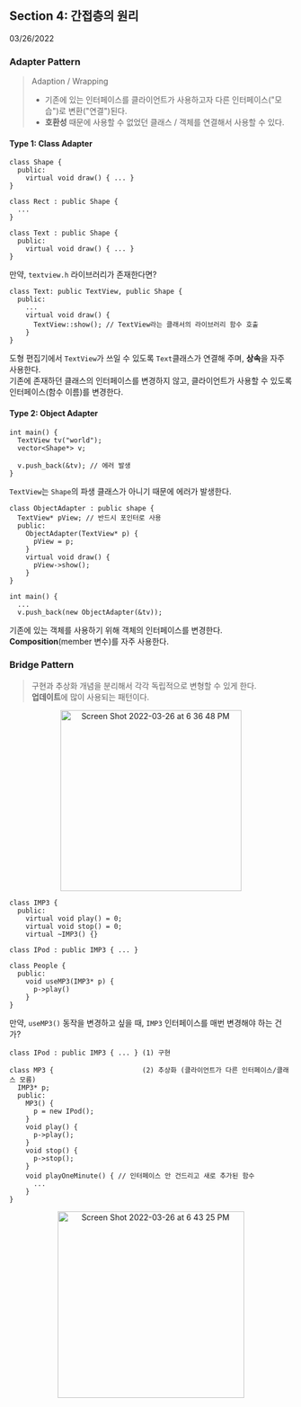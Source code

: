 ## Section 4: 간접층의 원리
03/26/2022

### Adapter Pattern

> Adaption / Wrapping
> 
>- 기존에 있는 인터페이스를 클라이언트가 사용하고자 다른 인터페이스("모습")로 변환("연결")된다.
>- **호환성** 때문에 사용할 수 없었던 클래스 / 객체를 연결해서 사용할 수 있다.

#### Type 1: Class Adapter

```
class Shape {
  public:
    virtual void draw() { ... }
}

class Rect : public Shape {
  ...
}

class Text : public Shape {
  public:
    virtual void draw() { ... }
}
```

만약, `textview.h` 라이브러리가 존재한다면?

```
class Text: public TextView, public Shape {
  public:
    ...
    virtual void draw() { 
      TextView::show(); // TextView라는 클래서의 라이브러리 함수 호출
    }      
}
```

도형 편집기에서 `TextView`가 쓰일 수 있도록 `Text`클래스가 연결해 주며, **상속**을 자주 사용한다.<br/>
기존에 존재하던 클래스의 인터페이스를 변경하지 않고, 클라이언트가 사용할 수 있도록 인터페이스(함수 이름)를 변경한다.


#### Type 2: Object Adapter

```
int main() {
  TextView tv("world");
  vector<Shape*> v;
  
  v.push_back(&tv); // 에러 발생
}
```

`TextView`는 `Shape`의 파생 클래스가 아니기 때문에 에러가 발생한다.

```
class ObjectAdapter : public shape {
  TextView* pView; // 반드시 포인터로 사용
  public:
    ObjectAdapter(TextView* p) {
      pView = p;
    }
    virtual void draw() {
      pView->show();
    }
}

int main() {
  ...
  v.push_back(new ObjectAdapter(&tv));
```

기존에 있는 객체를 사용하기 위해 객체의 인터페이스를 변경한다.<br/>
**Composition**(member 변수)를 자주 사용한다.


### Bridge Pattern

> 구현과 추상화 개념을 분리해서 각각 독립적으로 변형할 수 있게 한다.<br/>
> **업데이트**에 많이 사용되는 패턴이다.

<p align="center">
  <img width="322" alt="Screen Shot 2022-03-26 at 6 36 48 PM" src="https://user-images.githubusercontent.com/100692678/160233733-a882de19-92c8-440a-b9c1-03a7f8e03cbe.png">
</p>

```
class IMP3 {
  public:
    virtual void play() = 0;
    virtual void stop() = 0;
    virtual ~IMP3() {}

class IPod : public IMP3 { ... }

class People {
  public:
    void useMP3(IMP3* p) {
      p->play()
    }
}
```

만약, `useMP3()` 동작을 변경하고 싶을 때, `IMP3` 인터페이스를 매번 변경해야 하는 건가?<br/>

```
class IPod : public IMP3 { ... } (1) 구현

class MP3 {                      (2) 추상화 (클라이언트가 다른 인터페이스/클래스 모름)
  IMP3* p;
  public:
    MP3() {
      p = new IPod();
    }
    void play() { 
      p->play(); 
    }
    void stop() {
      p->stop();
    }
    void playOneMinute() { // 인터페이스 안 건드리고 새로 추가된 함수
      ...
    }
}
```
<p align="center">
  <img width="332" alt="Screen Shot 2022-03-26 at 6 43 25 PM" src="https://user-images.githubusercontent.com/100692678/160233972-65fd7f5a-d107-4cfa-905f-fdc218404a09.png">
</p>
